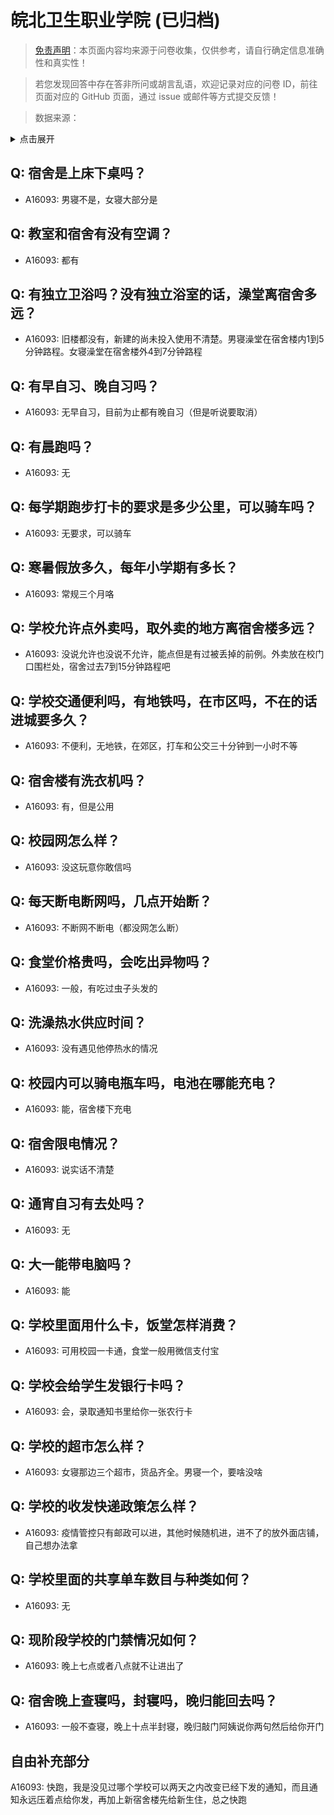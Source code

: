 # 皖北卫生职业学院 (已归档)

> [免责声明](https://colleges.chat/#_3)：本页面内容均来源于问卷收集，仅供参考，请自行确定信息准确性和真实性！

> 若您发现回答中存在答非所问或胡言乱语，欢迎记录对应的问卷 ID，前往页面对应的 GitHub 页面，通过 issue 或邮件等方式提交反馈！

> 数据来源：

<details><summary>点击展开</summary>
<ul>
<li>A16093: 匿名 (2022 年 09 月)</li>
</ul>
</details>

## Q: 宿舍是上床下桌吗？

- A16093: 男寝不是，女寝大部分是

## Q: 教室和宿舍有没有空调？

- A16093: 都有

## Q: 有独立卫浴吗？没有独立浴室的话，澡堂离宿舍多远？

- A16093: 旧楼都没有，新建的尚未投入使用不清楚。男寝澡堂在宿舍楼内1到5分钟路程。女寝澡堂在宿舍楼外4到7分钟路程

## Q: 有早自习、晚自习吗？

- A16093: 无早自习，目前为止都有晚自习（但是听说要取消）

## Q: 有晨跑吗？

- A16093: 无

## Q: 每学期跑步打卡的要求是多少公里，可以骑车吗？

- A16093: 无要求，可以骑车

## Q: 寒暑假放多久，每年小学期有多长？

- A16093: 常规三个月咯

## Q: 学校允许点外卖吗，取外卖的地方离宿舍楼多远？

- A16093: 没说允许也没说不允许，能点但是有过被丢掉的前例。外卖放在校门口围栏处，宿舍过去7到15分钟路程吧

## Q: 学校交通便利吗，有地铁吗，在市区吗，不在的话进城要多久？

- A16093: 不便利，无地铁，在郊区，打车和公交三十分钟到一小时不等

## Q: 宿舍楼有洗衣机吗？

- A16093: 有，但是公用

## Q: 校园网怎么样？

- A16093: 没这玩意你敢信吗

## Q: 每天断电断网吗，几点开始断？

- A16093: 不断网不断电（都没网怎么断）

## Q: 食堂价格贵吗，会吃出异物吗？

- A16093: 一般，有吃过虫子头发的

## Q: 洗澡热水供应时间？

- A16093: 没有遇见他停热水的情况

## Q: 校园内可以骑电瓶车吗，电池在哪能充电？

- A16093: 能，宿舍楼下充电

## Q: 宿舍限电情况？

- A16093: 说实话不清楚

## Q: 通宵自习有去处吗？

- A16093: 无

## Q: 大一能带电脑吗？

- A16093: 能

## Q: 学校里面用什么卡，饭堂怎样消费？

- A16093: 可用校园一卡通，食堂一般用微信支付宝

## Q: 学校会给学生发银行卡吗？

- A16093: 会，录取通知书里给你一张农行卡

## Q: 学校的超市怎么样？

- A16093: 女寝那边三个超市，货品齐全。男寝一个，要啥没啥

## Q: 学校的收发快递政策怎么样？

- A16093: 疫情管控只有邮政可以进，其他时候随机进，进不了的放外面店铺，自己想办法拿

## Q: 学校里面的共享单车数目与种类如何？

- A16093: 无

## Q: 现阶段学校的门禁情况如何？

- A16093: 晚上七点或者八点就不让进出了

## Q: 宿舍晚上查寝吗，封寝吗，晚归能回去吗？

- A16093: 一般不查寝，晚上十点半封寝，晚归敲门阿姨说你两句然后给你开门

## 自由补充部分

A16093: 快跑，我是没见过哪个学校可以两天之内改变已经下发的通知，而且通知永远压着点给你发，再加上新宿舍楼先给新生住，总之快跑